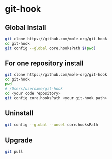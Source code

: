 # git-hook

## Global Install

```sh
git clone https://github.com/mole-org/git-hook
cd git-hook
git config --global core.hooksPath $(pwd)
```

## For one repository install

```sh
git clone https://github.com/mole-org/git-hook
cd git-hook
pwd
# /Users/username/git-hook
cd <your code repository>
git config core.hooksPath <your git-hook path>
```

## Uninstall

```sh
git config --global --unset core.hooksPath
```

## Upgrade

```sh
git pull
```
